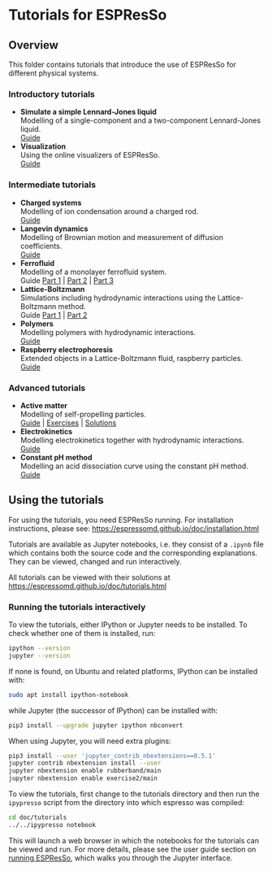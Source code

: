 # Tutorials for ESPResSo

## Overview

This folder contains tutorials that introduce the use of ESPResSo for different
physical systems.

[comment]: # (Begin of tutorials landing page)

### Introductory tutorials

* **Simulate a simple Lennard-Jones liquid**  
  Modelling of a single-component and a two-component Lennard-Jones liquid.  
  [Guide](lennard_jones/lennard_jones.ipynb)
* **Visualization**  
  Using the online visualizers of ESPResSo.  
  [Guide](visualization/visualization.ipynb)

### Intermediate tutorials

* **Charged systems**  
  Modelling of ion condensation around a charged rod.  
  [Guide](charged_system/charged_system.ipynb)
* **Langevin dynamics**  
  Modelling of Brownian motion and measurement of diffusion coefficients.  
  [Guide](langevin_dynamics/langevin_dynamics.ipynb)
* **Ferrofluid**  
  Modelling of a monolayer ferrofluid system.  
  Guide
  [Part 1](ferrofluid/ferrofluid_part1.ipynb) |
  [Part 2](ferrofluid/ferrofluid_part2.ipynb) |
  [Part 3](ferrofluid/ferrofluid_part3.ipynb)
* **Lattice-Boltzmann**  
  Simulations including hydrodynamic interactions using the Lattice-Boltzmann method.  
  Guide
  [Part 1](lattice_boltzmann/lattice_boltzmann_theory.ipynb) |
  [Part 2](lattice_boltzmann/lattice_boltzmann_poiseuille_flow.ipynb)
* **Polymers**  
  Modelling polymers with hydrodynamic interactions.  
  [Guide](polymers/polymers.ipynb)
* **Raspberry electrophoresis**  
  Extended objects in a Lattice-Boltzmann fluid, raspberry particles.  
  [Guide](raspberry_electrophoresis/raspberry_electrophoresis.ipynb)

### Advanced tutorials

* **Active matter**  
  Modelling of self-propelling particles.  
  [Guide](active_matter/active_matter.ipynb) |
  [Exercises](active_matter/exercises) |
  [Solutions](active_matter/solutions)
* **Electrokinetics**  
  Modelling electrokinetics together with hydrodynamic interactions.  
  [Guide](electrokinetics/electrokinetics.ipynb)
* **Constant pH method**  
  Modelling an acid dissociation curve using the constant pH method.  
  [Guide](constant_pH/constant_pH.ipynb)

[comment]: # (End of tutorials landing page)

## Using the tutorials

For using the tutorials, you need ESPResSo running. For installation
instructions, please see: https://espressomd.github.io/doc/installation.html

Tutorials are available as Jupyter notebooks, i.e. they consist of a ``.ipynb``
file which contains both the source code and the corresponding explanations.
They can be viewed, changed and run interactively.

All tutorials can be viewed with their solutions at
https://espressomd.github.io/doc/tutorials.html

### Running the tutorials interactively

To view the tutorials, either IPython or Jupyter needs to be installed.
To check whether one of them is installed, run:

```sh
ipython --version
jupyter --version
```

If none is found, on Ubuntu and related platforms, IPython can be installed with:

```sh
sudo apt install ipython-notebook
```

while Jupyter (the successor of IPython) can be installed with:

```sh
pip3 install --upgrade jupyter ipython nbconvert
```

When using Jupyter, you will need extra plugins:

```sh
pip3 install --user 'jupyter_contrib_nbextensions==0.5.1'
jupyter contrib nbextension install --user
jupyter nbextension enable rubberband/main
jupyter nbextension enable exercise2/main
```

To view the tutorials, first change to the tutorials directory and then run
the `ipypresso` script from the directory into which espresso was compiled:

```sh
cd doc/tutorials
../../ipypresso notebook
```

This will launch a web browser in which the notebooks for the tutorials can be
viewed and run. For more details, please see the user guide section on
[running ESPResSo](https://espressomd.github.io/doc/installation.html#running-es),
which walks you through the Jupyter interface.
